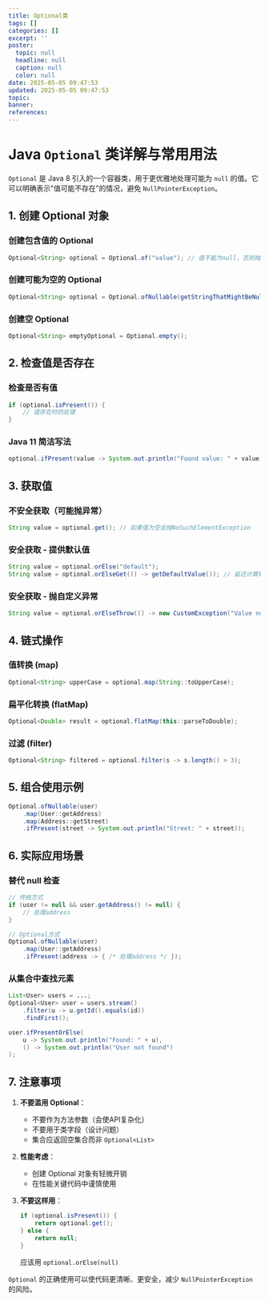 ```yaml
---
title: Optional类
tags: []
categories: []
excerpt: ''
poster:
  topic: null
  headline: null
  caption: null
  color: null
date: 2025-05-05 09:47:53
updated: 2025-05-05 09:47:53
topic:
banner:
references:
---
```


# Java `Optional` 类详解与常用用法

`Optional` 是 Java 8 引入的一个容器类，用于更优雅地处理可能为 `null` 的值。它可以明确表示"值可能不存在"的情况，避免 `NullPointerException`。

## 1. 创建 Optional 对象

### 创建包含值的 Optional
```java
Optional<String> optional = Optional.of("value"); // 值不能为null，否则抛NullPointerException
```

### 创建可能为空的 Optional
```java
Optional<String> optional = Optional.ofNullable(getStringThatMightBeNull());
```

### 创建空 Optional
```java
Optional<String> emptyOptional = Optional.empty();
```

## 2. 检查值是否存在

### 检查是否有值
```java
if (optional.isPresent()) {
    // 值存在时的处理
}
```

### Java 11 简洁写法
```java
optional.ifPresent(value -> System.out.println("Found value: " + value));
```

## 3. 获取值

### 不安全获取（可能抛异常）
```java
String value = optional.get(); // 如果值为空会抛NoSuchElementException
```

### 安全获取 - 提供默认值
```java
String value = optional.orElse("default");
String value = optional.orElseGet(() -> getDefaultValue()); // 延迟计算默认值
```

### 安全获取 - 抛自定义异常
```java
String value = optional.orElseThrow(() -> new CustomException("Value not found"));
```

## 4. 链式操作

### 值转换 (map)
```java
Optional<String> upperCase = optional.map(String::toUpperCase);
```

### 扁平化转换 (flatMap)
```java
Optional<Double> result = optional.flatMap(this::parseToDouble);
```

### 过滤 (filter)
```java
Optional<String> filtered = optional.filter(s -> s.length() > 3);
```

## 5. 组合使用示例

```java
Optional.ofNullable(user)
    .map(User::getAddress)
    .map(Address::getStreet)
    .ifPresent(street -> System.out.println("Street: " + street));
```

## 6. 实际应用场景

### 替代 null 检查
```java
// 传统方式
if (user != null && user.getAddress() != null) {
    // 处理address
}

// Optional方式
Optional.ofNullable(user)
    .map(User::getAddress)
    .ifPresent(address -> { /* 处理address */ });
```

### 从集合中查找元素
```java
List<User> users = ...;
Optional<User> user = users.stream()
    .filter(u -> u.getId().equals(id))
    .findFirst();

user.ifPresentOrElse(
    u -> System.out.println("Found: " + u),
    () -> System.out.println("User not found")
);
```

## 7. 注意事项

1. **不要滥用 Optional**：
   - 不要作为方法参数（会使API复杂化）
   - 不要用于类字段（设计问题）
   - 集合应返回空集合而非 `Optional<List>`

2. **性能考虑**：
   - 创建 Optional 对象有轻微开销
   - 在性能关键代码中谨慎使用

3. **不要这样用**：
   ```java
   if (optional.isPresent()) {
       return optional.get();
   } else {
       return null;
   }
   ```
   应该用 `optional.orElse(null)`

`Optional` 的正确使用可以使代码更清晰、更安全，减少 `NullPointerException` 的风险。
